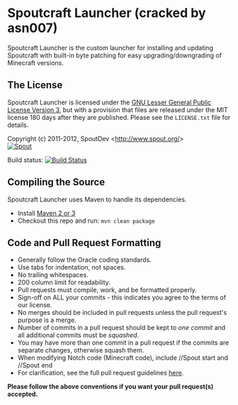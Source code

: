 Spoutcraft Launcher (cracked by asn007)
===================
Spoutcraft Launcher is the custom launcher for installing and updating Spoutcraft with built-in byte patching for easy upgrading/downgrading of Minecraft versions.

## The License
Spoutcraft Launcher is licensed under the [GNU Lesser General Public License Version 3][License], but with a provision that files are released under the MIT license 180 days after they are published. Please see the `LICENSE.txt` file for details.

Copyright (c) 2011-2012, SpoutDev <<http://www.spout.org/>>  
[![Spout][Author Logo]][Website]

Build status: [![Build Status](https://secure.travis-ci.org/asn007/cracked_spout.png)][Travis]

## Compiling the Source
Spoutcraft Launcher uses Maven to handle its dependencies.

* Install [Maven 2 or 3](http://maven.apache.org/download.html)
* Checkout this repo and run: `mvn clean package`

## Code and Pull Request Formatting
* Generally follow the Oracle coding standards.
* Use tabs for indentation, not spaces.
* No trailing whitespaces.
* 200 column limit for readability.
* Pull requests must compile, work, and be formatted properly.
* Sign-off on ALL your commits - this indicates you agree to the terms of our license.
* No merges should be included in pull requests unless the pull request's purpose is a merge.
* Number of commits in a pull request should be kept to *one commit* and all additional commits must be *squashed*.
* You may have more than one commit in a pull request if the commits are separate changes, otherwise squash them.
* When modifying Notch code (Minecraft code), include //Spout start and //Spout end
* For clarification, see the full pull request guidelines [here](http://spout.in/prguide).

**Please follow the above conventions if you want your pull request(s) accepted.**

[Author Logo]: http://cdn.spout.org/img/logo/spout_305x135.png
[License]: http://www.spout.org/SpoutDevLicenseV1.txt
[Website]: http://www.spout.org
[Forums]: http://forums.spout.org
[GitHub]: https://github.com/SpoutDev/SpoutcraftLauncher
[Travis]: https://travis-ci.org/asn007/cracked_spout
[Issues]: http://issues.spout.org/browse/spoutcraft
[Twitter]: http://spout.in/twitter
[Twitter Logo]: http://cdn.spout.org/img/button/twitter_follow_us.png
[Facebook]: http://spout.in/facebook
[Facebook Logo]: http://cdn.spout.org/img/button/facebook_like_us.png
[Donate]: http://spout.in/donate
[Donate Logo]: http://cdn.spout.org/img/button/donate_paypal_96x96.png

